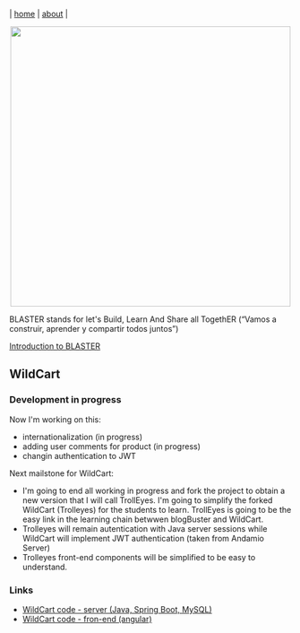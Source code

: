 | [home](home.md) | [about](about.md) |

<p align="center"><img src="https://rafaelaznar.github.io/img/blaster.png" width="500"></p>


BLASTER stands for let's Build, Learn And Share all TogethER (“Vamos a construir, aprender y compartir todos juntos”)


[Introduction to BLASTER](blaster/introduction.md)

## WildCart
### Development in progress

Now I'm working on this:
* internationalization (in progress)
* adding user comments for product (in progress)
* changin authentication to JWT

Next mailstone for WildCart:
* I'm going to end all working in progress and fork the project to obtain a new version that I will call TrollEyes. I'm going to simplify the forked WildCart (Trolleyes) for the students to learn. TrollEyes is going to be the easy link in the learning chain betwwen blogBuster and WildCart.
* Trolleyes will remain autentication with Java server sessions while WildCart will implement JWT authentication (taken from Andamio Server)
* Trolleyes front-end components will be simplified to be easy to understand.

### Links
* [WildCart code - server (Java, Spring Boot, MySQL)](https://github.com/rafaelaznar/wildCartSBServer2021)
* [WildCart code - fron-end (angular)](https://github.com/rafaelaznar/wildCartSBServer2021)





